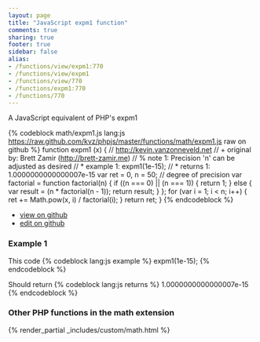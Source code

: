 ```yaml
---
layout: page
title: "JavaScript expm1 function"
comments: true
sharing: true
footer: true
sidebar: false
alias:
- /functions/view/expm1:770
- /functions/view/expm1
- /functions/view/770
- /functions/expm1:770
- /functions/770
---
```

<!-- Generated by Rakefile:build -->
A JavaScript equivalent of PHP's expm1

{% codeblock math/expm1.js lang:js https://raw.github.com/kvz/phpjs/master/functions/math/expm1.js raw on github %}
function expm1 (x) {
  // http://kevin.vanzonneveld.net
  // +   original by: Brett Zamir (http://brett-zamir.me)
  // %          note 1: Precision 'n' can be adjusted as desired
  // *     example 1: expm1(1e-15);
  // *     returns 1: 1.0000000000000007e-15
  var ret = 0,
    n = 50; // degree of precision
  var factorial = function factorial(n) {
    if ((n === 0) || (n === 1)) {
      return 1;
    } else {
      var result = (n * factorial(n - 1));
      return result;
    }
  };
  for (var i = 1; i < n; i++) {
    ret += Math.pow(x, i) / factorial(i);
  }
  return ret;
}
{% endcodeblock %}

 - [view on github](https://github.com/kvz/phpjs/blob/master/functions/math/expm1.js)
 - [edit on github](https://github.com/kvz/phpjs/edit/master/functions/math/expm1.js)

### Example 1
This code
{% codeblock lang:js example %}
expm1(1e-15);
{% endcodeblock %}

Should return
{% codeblock lang:js returns %}
1.0000000000000007e-15
{% endcodeblock %}


### Other PHP functions in the math extension
{% render_partial _includes/custom/math.html %}
